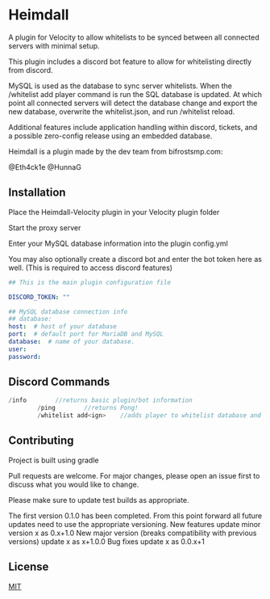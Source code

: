 # Heimdall

A plugin for Velocity to allow whitelists to be synced between all connected servers with minimal setup.

This plugin includes a discord bot feature to allow for whitelisting directly from discord.

MySQL is used as the database to sync server whitelists. When the /whitelist add player command is run the SQL database
is updated. At which point all connected servers will detect the database change and export the new database, overwrite
the whitelist.json, and run /whitelist reload.

Additional features include application handling within discord, tickets, and a possible zero-config release using an
embedded database.

Heimdall is a plugin made by the dev team from bifrostsmp.com:

@Eth4ck1e @HunnaG

## Installation

Place the Heimdall-Velocity plugin in your Velocity plugin folder

Start the proxy server

Enter your MySQL database information into the plugin config.yml

You may also optionally create a discord bot and enter the bot token here as well. (This is required to access discord
features)

```yaml
## This is the main plugin configuration file

DISCORD_TOKEN: ""

## MySQL database connection info
## database:
host:  # host of your database
port:  # default port for MariaDB and MySQL
database:  # name of your database. 
user:
password: 
```

## Discord Commands

```java
/info        //returns basic plugin/bot information
        /ping        //returns Pong!
        /whitelist add<ign>    //adds player to whitelist database and initiates whitelist sync
```

## Contributing

Project is built using gradle

Pull requests are welcome. For major changes, please open an issue first to discuss what you would like to change.

Please make sure to update test builds as appropriate.

The first version 0.1.0 has been completed. From this point forward all future updates need to use the appropriate
versioning. New features update minor version x as 0.x+1.0 New major version (breaks compatibility with previous
versions) update x as x+1.0.0 Bug fixes update x as 0.0.x+1

## License

[MIT](https://choosealicense.com/licenses/mit/)
